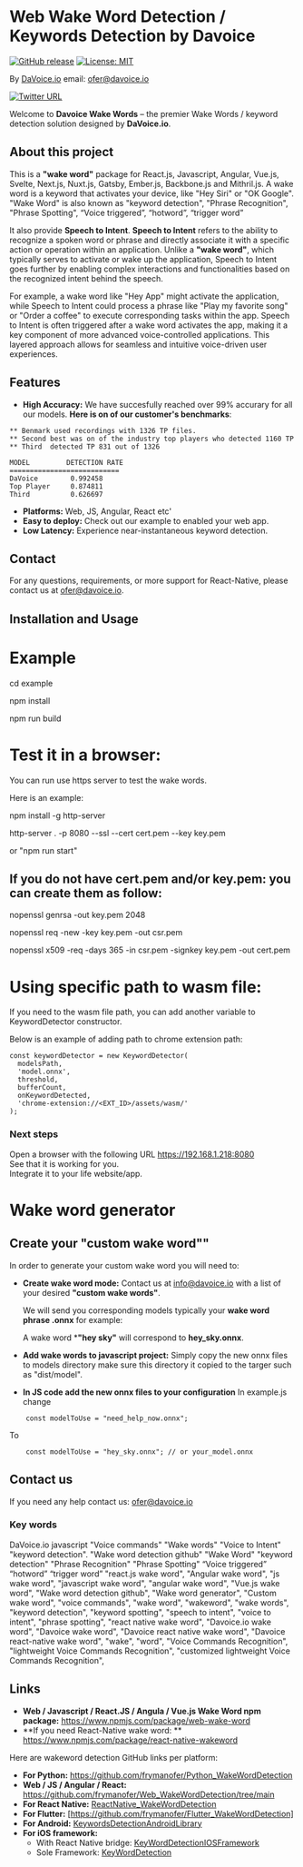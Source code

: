 # Web Wake Word Detection / Keywords Detection by Davoice

[![GitHub release](https://img.shields.io/github/release/frymanofer/KeyWordDetectionIOSFramework.svg)](https://github.com/frymanofer/KeyWordDetectionIOSFramework/releases)
[![License: MIT](https://img.shields.io/badge/License-MIT-yellow.svg)](https://opensource.org/licenses/MIT)


By [DaVoice.io](https://davoice.io) email: ofer@davoice.io

[![Twitter URL](https://img.shields.io/twitter/url?style=social&url=https%3A%2F%2Ftwitter.com%2FDaVoiceAI)](https://twitter.com/DaVoiceAI)


Welcome to **Davoice Wake Words** – the premier Wake Words / keyword detection solution designed by **DaVoice.io**.

## About this project

This is a **"wake word"** package for React.js, Javascript, Angular, Vue.js, Svelte, Next.js, Nuxt.js, Gatsby, Ember.js, Backbone.js and Mithril.js. A wake word is a keyword that activates your device, like "Hey Siri" or "OK Google". "Wake Word" is also known as "keyword detection", "Phrase Recognition", "Phrase Spotting", “Voice triggered”, “hotword”, “trigger word”

It also provide **Speech to Intent**. **Speech to Intent** refers to the ability to recognize a spoken word or phrase
and directly associate it with a specific action or operation within an application. Unlike a **"wake word"**, which typically serves to activate or wake up the application,
Speech to Intent goes further by enabling complex interactions and functionalities based on the recognized intent behind the speech.

For example, a wake word like "Hey App" might activate the application, while Speech
to Intent could process a phrase like "Play my favorite song" or "Order a coffee" to
execute corresponding tasks within the app.
Speech to Intent is often triggered after a wake word activates the app, making it a key
component of more advanced voice-controlled applications. This layered approach allows for
seamless and intuitive voice-driven user experiences.

## Features

- **High Accuracy:** We have succesfully reached over 99% accurary for all our models. **Here is on of our customer's benchmarks**:

```
** Benmark used recordings with 1326 TP files.
** Second best was on of the industry top players who detected 1160 TP 
** Third  detected TP 831 out of 1326

MODEL         DETECTION RATE
===========================
DaVoice        0.992458
Top Player     0.874811
Third          0.626697
```

- **Platforms:** Web, JS, Angular, React etc'
- **Easy to deploy:** Check out our example to enabled your web app.
- **Low Latency:** Experience near-instantaneous keyword detection.

## Contact

For any questions, requirements, or more support for React-Native, please contact us at ofer@davoice.io.

## Installation and Usage

# Example
cd example

npm install

npm run build

# Test it in a browser:
You can run use https server to test the wake words.

Here is an example:

npm install -g http-server

http-server . -p 8080 --ssl --cert cert.pem --key key.pem

or "npm run start"

## If you do not have cert.pem and/or key.pem: you can create them as follow:

nopenssl genrsa -out key.pem 2048

nopenssl req -new -key key.pem -out csr.pem

nopenssl x509 -req -days 365 -in csr.pem -signkey key.pem -out cert.pem

# Using specific path to wasm file:

If you need to the wasm file path, you can add another variable to KeywordDetector constructor.

Below is an example of adding path to chrome extension path:

```
const keywordDetector = new KeywordDetector(
  modelsPath,
  'model.onnx',
  threshold,
  bufferCount,
  onKeywordDetected,
  'chrome-extension://<EXT_ID>/assets/wasm/'
);
```

### Next steps
Open a browser with the following URL https://192.168.1.218:8080 <br>
See that it is working for you.<br>
Integrate it to your life website/app.<br>

# Wake word generator

## Create your "custom wake word""

In order to generate your custom wake word you will need to:

- **Create wake word mode:**
    Contact us at info@davoice.io with a list of your desired **"custom wake words"**.

    We will send you corresponding models typically your **wake word phrase .onnx** for example:

    A wake word ***"hey sky"** will correspond to **hey_sky.onnx**.

- **Add wake words to javascript project:**
    Simply copy the new onnx files to models directory make sure this directory it copied to the targer such as "dist/model".

- **In JS code add the new onnx files to your configuration**
In example.js change
```
    const modelToUse = "need_help_now.onnx";
```

To

```
    const modelToUse = "hey_sky.onnx"; // or your_model.onnx
```

## Contact us
If you need any help contact us: ofer@davoice.io


### Key words

DaVoice.io javascript "Voice commands" "Wake words" "Voice to Intent" "keyword detection".
"Wake word detection github"
"Wake Word" 
"keyword detection"
"Phrase Recognition"
"Phrase Spotting"
“Voice triggered”
“hotword”
“trigger word”
"react.js wake word",
"Angular wake word",
"js wake word",
"javascript wake word",
"angular wake word",
"Vue.js wake word",
"Wake word detection github",
"Wake word generator",
"Custom wake word",
"voice commands",
"wake word",
"wakeword",
"wake words",
"keyword detection",
"keyword spotting",
"speech to intent",
"voice to intent",
"phrase spotting",
"react native wake word",
"Davoice.io wake word",
"Davoice wake word",
"Davoice react native wake word",
"Davoice react-native wake word",
"wake",
"word",
"Voice Commands Recognition",
"lightweight Voice Commands Recognition",
"customized lightweight Voice Commands Recognition",

## Links

- **Web / Javascript / React.JS / Angula / Vue.js Wake Word npm package:** https://www.npmjs.com/package/web-wake-word
- **If you need React-Native wake word: ** https://www.npmjs.com/package/react-native-wakeword

Here are wakeword detection GitHub links per platform:

- **For Python:** https://github.com/frymanofer/Python_WakeWordDetection
- **Web / JS / Angular / React:** https://github.com/frymanofer/Web_WakeWordDetection/tree/main
- **For React Native:** [ReactNative_WakeWordDetection](https://github.com/frymanofer/ReactNative_WakeWordDetection)
- **For Flutter:** [https://github.com/frymanofer/Flutter_WakeWordDetection]
- **For Android:** [KeywordsDetectionAndroidLibrary](https://github.com/frymanofer/KeywordsDetectionAndroidLibrary)
- **For iOS framework:** 
  - With React Native bridge: [KeyWordDetectionIOSFramework](https://github.com/frymanofer/KeyWordDetectionIOSFramework)
  - Sole Framework: [KeyWordDetection](https://github.com/frymanofer/KeyWordDetection)
